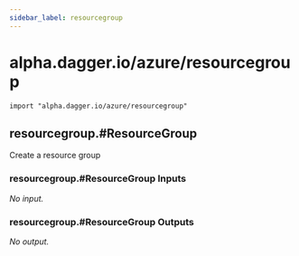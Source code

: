 ```yaml
---
sidebar_label: resourcegroup
---
```


# alpha.dagger.io/azure/resourcegroup

```cue
import "alpha.dagger.io/azure/resourcegroup"
```

## resourcegroup.#ResourceGroup

Create a resource group

### resourcegroup.#ResourceGroup Inputs

_No input._

### resourcegroup.#ResourceGroup Outputs

_No output._
